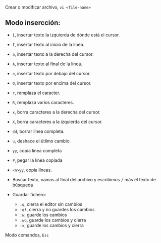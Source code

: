 Crear o modificar archivo, `vi <file-name>`

## Modo insercción:

* `i`, insertar texto  la izquierda de dónde está el cursor.
* `I`, insertar texto al inicio de la línea.
* `a`, insertar texto a la derecha del cursor.
* `A`, insertar texto al final de la línea.
* `o`, insertar texto por debajo del cursor.
* `O`, insertar texto por encima del cursor.
* `r`, remplaza el caracter.
* `R`, remplaza varios caracteres.
* `x`, borra caracteres a la derecha del cursor.
* `X`, borra caracteres a la izquierda del cursor.
* `dd`, borrar línea completa.
* `u`, deshace el útlimo cambio.
* `yy`, copia línea completa
* `P`,  pegar la línea copiada
* `<n>yy`, copia <n> líneas.
* Buscar texto, vamos al final del archivo y escribimos `/` más el texto de búsqueda

* Guardar fichero:
  * `:q`, cierra el editor sin cambios
  * `:q!`, cierra y no guardes los cambios
  * `:w`, guarde los cambios
  * `:wq`, guarde los cambios y cierra
  * `:x`, guarde los cambios y cierra 

Modo comandos, `Esc`